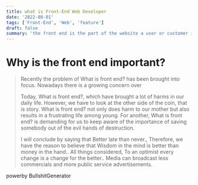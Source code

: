 ```yaml
---
title: what is Front-End Web Developer
date: '2022-08-01'
tags: ['Front-End', 'Web', 'feature']
draft: false
summary: 'the front end is the part of the website a user or customer interacts with'
---
```


# Why is the front end important?
>Recently the problem of What is front end? has been brought into focus. Nowadays there is a growing concern over
>
>Today, What is front end?, which have brought a lot of harms in our daily life. However, we have to look at the other side of the coin, that is story. What is front end? not only does harm to our mother but also results in a frustrating life among young. For another, What is front end? is demanding for us to keep aware of the importance of saving somebody out of the evil hands of destruction.
>
>I will conclude by saying that Better late than never., Therefore, we have the reason to believe that Wisdom in the mind is better than money in the hand.. All things considered, To an optimist every change is a change for the better.. Media can broadcast less commercials and more public service advertisements.

powerby BullshitGenerator